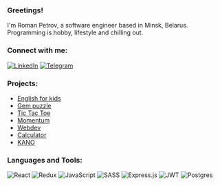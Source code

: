 ### Greetings!

I'm Roman Petrov, a software engineer based in Minsk, Belarus.   
Programming is hobby, lifestyle and chilling out.

### Connect with me:

[![LinkedIn](https://img.shields.io/badge/linkedin-%230077B5.svg?style=for-the-badge&logo=linkedin&logoColor=white)](https://www.linkedin.com/in/roman-petrov-99a7262a5)
[![Telegram](https://img.shields.io/badge/Telegram-2CA5E0?style=for-the-badge&logo=telegram&logoColor=white)](https://t.me/LifeIsGoodYouKnowWhatIMeanRight)

### Projects:
- [English for kids](https://ropegxdamn.github.io/english-for-kids/)
- [Gem puzzle](https://ropegxdamn.github.io/gem-puzzle/)
- [Tic Tac Toe](https://ropegxdamn.github.io/tic-tac-toe/)
- [Momentum](https://ropegxdamn.github.io/momentum/)
- [Webdev](https://ropegxdamn.github.io/web-dev/)
- [Calculator](https://ropegxdamn.github.io/calculator/)
- [KANO](https://ropegxdamn.github.io/kano/)

### Languages and Tools:
![React](https://img.shields.io/badge/react-%2320232a.svg?style=for-the-badge&logo=react&logoColor=%2361DAFB)
![Redux](https://img.shields.io/badge/redux-%23593d88.svg?style=for-the-badge&logo=redux&logoColor=white)
![JavaScript](https://img.shields.io/badge/typescript-%23007ACC.svg?style=for-the-badge&logo=typescript&logoColor=white)
![SASS](https://img.shields.io/badge/SASS-hotpink.svg?style=for-the-badge&logo=SASS&logoColor=white)
![Express.js](https://img.shields.io/badge/express.js-%23404d59.svg?style=for-the-badge&logo=express&logoColor=%2361DAFB)
![JWT](https://img.shields.io/badge/JWT-black?style=for-the-badge&logo=JSON%20web%20tokens)
![Postgres](https://img.shields.io/badge/postgres-%23316192.svg?style=for-the-badge&logo=postgresql&logoColor=white)
